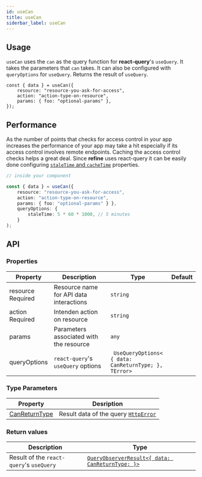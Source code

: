 ```yaml
---
id: useCan
title: useCan
siderbar_label: useCan
---
```


## Usage

`useCan` uses the `can` as the query function for **react-query**'s `useQuery`. It takes the parameters that `can` takes. It can also be configured with `queryOptions` for `useQuery`. Returns the result of `useQuery`.

```tsx
const { data } = useCan({
    resource: "resource-you-ask-for-access",
    action: "action-type-on-resource",
    params: { foo: "optional-params" },
});
```

## Performance

As the number of points that checks for access control in your app increases the performance of your app may take a hit especially if its access control involves remote endpoints. Caching the access control checks helps a great deal. Since **refine** uses react-query it can be easily done configuring [`staleTime` and `cacheTime`](https://react-query.tanstack.com/reference/useQuery) properties.

```ts
// inside your component

const { data } = useCan({
    resource: "resource-you-ask-for-access",
    action: "action-type-on-resource",
    params: { foo: "optional-params" } },
    queryOptions: {
        staleTime: 5 * 60 * 1000, // 5 minutes
    }
);
```

## API

### Properties

| Property                                                                                            | Description                             | Type                                                              | Default |
| --------------------------------------------------------------------------------------------------- | --------------------------------------- | ----------------------------------------------------------------- | ------- |
| <div className="required-block"><div>resource</div> <div className=" required">Required</div></div> | Resource name for API data interactions | `string`                                                          |         |
| action <div className="required">Required</div>                                                     | Intenden action on resource             | `string`                                                          |         |
| params                                                                                              | Parameters associated with the resource | `any`                                                             |         |
| queryOptions                                                                                        | `react-query`'s `useQuery` options      | ` UseQueryOptions<`<br/>`{ data: CanReturnType; },`<br/>`TError>` |         |

### Type Parameters

| Property                                                     | Desription                                                            |
| ------------------------------------------------------------ | --------------------------------------------------------------------- |
| [CanReturnType](/api-references/interfaces.md#canreturntype) | Result data of the query [`HttpError`](../../interfaces.md#httperror) |

### Return values

| Description                              | Type                                                                                                   |
| ---------------------------------------- | ------------------------------------------------------------------------------------------------------ |
| Result of the `react-query`'s `useQuery` | [`QueryObserverResult<{ data: CanReturnType; }>`](https://react-query.tanstack.com/reference/useQuery) |
